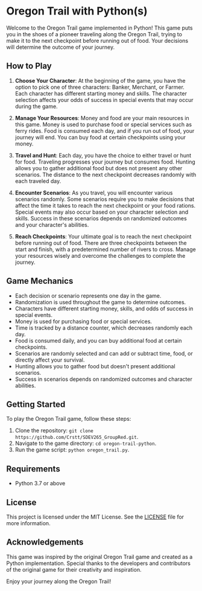 # Oregon Trail with Python(s)

Welcome to the Oregon Trail game implemented in Python! This game puts you in the shoes of a pioneer traveling along the Oregon Trail, trying to make it to the next checkpoint before running out of food. Your decisions will determine the outcome of your journey.

## How to Play

1. **Choose Your Character**: At the beginning of the game, you have the option to pick one of three characters: Banker, Merchant, or Farmer. Each character has different starting money and skills. The character selection affects your odds of success in special events that may occur during the game.

2. **Manage Your Resources**: Money and food are your main resources in this game. Money is used to purchase food or special services such as ferry rides. Food is consumed each day, and if you run out of food, your journey will end. You can buy food at certain checkpoints using your money.

3. **Travel and Hunt**: Each day, you have the choice to either travel or hunt for food. Traveling progresses your journey but consumes food. Hunting allows you to gather additional food but does not present any other scenarios. The distance to the next checkpoint decreases randomly with each traveled day.

4. **Encounter Scenarios**: As you travel, you will encounter various scenarios randomly. Some scenarios require you to make decisions that affect the time it takes to reach the next checkpoint or your food rations. Special events may also occur based on your character selection and skills. Success in these scenarios depends on randomized outcomes and your character's abilities.

5. **Reach Checkpoints**: Your ultimate goal is to reach the next checkpoint before running out of food. There are three checkpoints between the start and finish, with a predetermined number of rivers to cross. Manage your resources wisely and overcome the challenges to complete the journey.

## Game Mechanics

- Each decision or scenario represents one day in the game.
- Randomization is used throughout the game to determine outcomes.
- Characters have different starting money, skills, and odds of success in special events.
- Money is used for purchasing food or special services.
- Time is tracked by a distance counter, which decreases randomly each day.
- Food is consumed daily, and you can buy additional food at certain checkpoints.
- Scenarios are randomly selected and can add or subtract time, food, or directly affect your survival.
- Hunting allows you to gather food but doesn't present additional scenarios.
- Success in scenarios depends on randomized outcomes and character abilities.

## Getting Started

To play the Oregon Trail game, follow these steps:

1. Clone the repository: `git clone https://github.com/Crstt/SDEV265_GroupRed.git`.
2. Navigate to the game directory: `cd oregon-trail-python`.
3. Run the game script: `python oregon_trail.py`.

## Requirements

- Python 3.7 or above

## License

This project is licensed under the MIT License. See the [LICENSE](LICENSE) file for more information.

## Acknowledgements

This game was inspired by the original Oregon Trail game and created as a Python implementation. Special thanks to the developers and contributors of the original game for their creativity and inspiration.

Enjoy your journey along the Oregon Trail!
